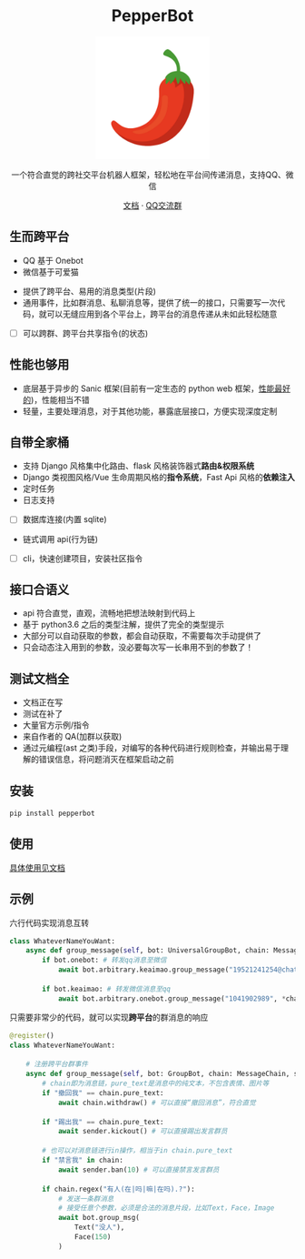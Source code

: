 <h1 align="center">PepperBot</h1>

<p align="center">
<img  src="./archive/icon.png" width="200">
</p>

<p align="center">一个符合直觉的跨社交平台机器人框架，轻松地在平台间传递消息，支持QQ、微信</p>
<p align="center">
<a href="https://ssmjae.github.io/PepperBot/">文档</a> · 
<a href="https://jq.qq.com/?_wv=1027&k=EPhcRRib">QQ交流群</a>  
<!-- <a href="https://jq.qq.com/?_wv=1027&k=EPhcRRib">微信交流群</a> · 
<a href="https://jq.qq.com/?_wv=1027&k=EPhcRRib">TG交流群</a>  -->
</p>

## 生而跨平台

-   QQ 基于 Onebot
-   微信基于可爱猫
<!-- - Telegram基于官方接口 -->
-   提供了跨平台、易用的消息类型(片段)
-   通用事件，比如群消息、私聊消息等，提供了统一的接口，只需要写一次代码，就可以无缝应用到各个平台上，跨平台的消息传递从未如此轻松随意
-   [ ] 可以跨群、跨平台共享指令(的状态)

## 性能也够用

-   底层基于异步的 Sanic 框架(目前有一定生态的 python web 框架，[性能最好的](https://www.techempower.com/benchmarks/))，性能相当不错
-   轻量，主要处理消息，对于其他功能，暴露底层接口，方便实现深度定制

## 自带全家桶

-   支持 Django 风格集中化路由、flask 风格装饰器式**路由&权限系统**
-   Django 类视图风格/Vue 生命周期风格的**指令系统**，Fast Api 风格的**依赖注入**
-   定时任务
-   日志支持
-   [ ] 数据库连接(内置 sqlite)
-   链式调用 api(行为链)
-   [ ] cli，快速创建项目，安装社区指令

## 接口合语义

-   api 符合直觉，直观，流畅地把想法映射到代码上
-   基于 python3.6 之后的类型注解，提供了完全的类型提示
-   大部分可以自动获取的参数，都会自动获取，不需要每次手动提供了
-   只会动态注入用到的参数，没必要每次写一长串用不到的参数了！

## 测试文档全

-   文档正在写
-   测试在补了
-   大量官方示例/指令
-   来自作者的 QA(加群以获取)
-   通过元编程(ast 之类)手段，对编写的各种代码进行规则检查，并输出易于理解的错误信息，将问题消灭在框架启动之前

## 安装

```bash
pip install pepperbot
```

## 使用

<!-- - [Go to wiki](https://github.com/SSmJaE/PepperBot/wiki) -->

[具体使用见文档](https://ssmjae.github.io/PepperBot/)

## 示例

六行代码实现消息互转

```py
class WhateverNameYouWant:
    async def group_message(self, bot: UniversalGroupBot, chain: MessageChain):
        if bot.onebot: # 转发qq消息至微信
            await bot.arbitrary.keaimao.group_message("19521241254@chatroom", *chain.segments)

        if bot.keaimao: # 转发微信消息至qq
            await bot.arbitrary.onebot.group_message("1041902989", *chain.segments)
```

只需要非常少的代码，就可以实现**跨平台**的群消息的响应

```py
@register()
class WhateverNameYouWant:

    # 注册跨平台群事件
    async def group_message(self, bot: GroupBot, chain: MessageChain, sender: Sender):
        # chain即为消息链，pure_text是消息中的纯文本，不包含表情、图片等
        if "撤回我" == chain.pure_text:
            await chain.withdraw() # 可以直接“撤回消息”，符合直觉

        if "踢出我" == chain.pure_text:
            await sender.kickout() # 可以直接踢出发言群员

        # 也可以对消息链进行in操作，相当于in chain.pure_text
        if "禁言我" in chain:
            await sender.ban(10) # 可以直接禁言发言群员

        if chain.regex("有人(在|吗|嘛|在吗).?"):
            # 发送一条群消息
            # 接受任意个参数，必须是合法的消息片段，比如Text，Face，Image
            await bot.group_msg(
                Text("没人"),
                Face(150)
            )
```
